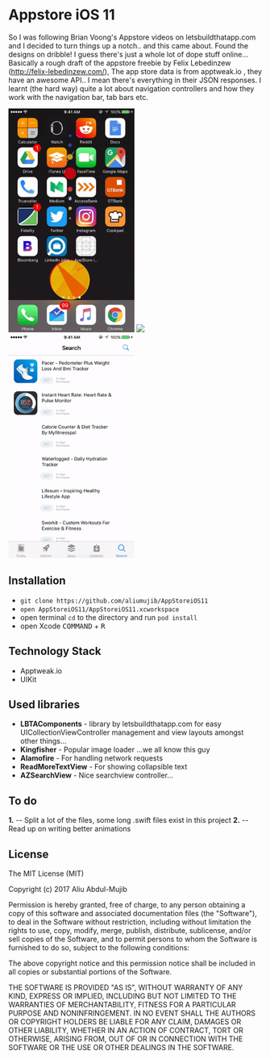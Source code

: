 # Appstore iOS 11
So I was following Brian Voong's Appstore videos on letsbuildthatapp.com and I decided to turn things up a notch.. and this came about. Found the designs on dribble! I guess there's just a whole lot of dope stuff online... Basically a rough draft of the appstore freebie by Felix Lebedinzew (http://felix-lebedinzew.com/), The app store data is from apptweak.io , they have an awesome API.. I mean there's everything in their JSON responses. I learnt (the hard way) quite a lot about navigation controllers and how they work with the navigation bar, tab bars etc.

<img src="Screens/MAIN3.gif" width="250" />
<img src="Screens/MAIN2.gif" width="250" />
<img src="Screens/MAIN1.gif" width="250" />


## Installation
- `git clone https://github.com/aliumujib/AppStoreiOS11`
- `open AppStoreiOS11/AppStoreiOS11.xcworkspace`
- open terminal `cd` to the directory and run `pod install`
- open Xcode <kbd>COMMAND</kbd> + <kbd>R</kbd>

## Technology Stack
- Apptweak.io
- UIKit


## Used libraries
- **LBTAComponents** - library by letsbuildthatapp.com for easy UICollectionViewController management and view layouts amongst other things...
- **Kingfisher** - Popular image loader ...we all know this guy
- **Alamofire** - For handling network requests
- **ReadMoreTextView** - For showing collapsible text
- **AZSearchView** - Nice searchview controller...

## To do
**1.** -- Split a lot of the files, some long .swift files exist in this project
**2.** -- Read up on writing better animations

License
----------------

The MIT License (MIT)

Copyright (c) 2017 Aliu Abdul-Mujib

Permission is hereby granted, free of charge, to any person obtaining a copy
of this software and associated documentation files (the "Software"), to deal
in the Software without restriction, including without limitation the rights
to use, copy, modify, merge, publish, distribute, sublicense, and/or sell
copies of the Software, and to permit persons to whom the Software is
furnished to do so, subject to the following conditions:

The above copyright notice and this permission notice shall be included in all
copies or substantial portions of the Software.

THE SOFTWARE IS PROVIDED "AS IS", WITHOUT WARRANTY OF ANY KIND, EXPRESS OR
IMPLIED, INCLUDING BUT NOT LIMITED TO THE WARRANTIES OF MERCHANTABILITY,
FITNESS FOR A PARTICULAR PURPOSE AND NONINFRINGEMENT. IN NO EVENT SHALL THE
AUTHORS OR COPYRIGHT HOLDERS BE LIABLE FOR ANY CLAIM, DAMAGES OR OTHER
LIABILITY, WHETHER IN AN ACTION OF CONTRACT, TORT OR OTHERWISE, ARISING FROM,
OUT OF OR IN CONNECTION WITH THE SOFTWARE OR THE USE OR OTHER DEALINGS IN THE
SOFTWARE.
